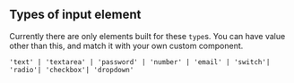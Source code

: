 ## Types of input element

Currently there are only elements built for these `type`s. You can have value other than this, and match it with your own custom component.

```
'text' | 'textarea' | 'password' | 'number' | 'email' | 'switch'| 'radio'| 'checkbox'| 'dropdown'
```
